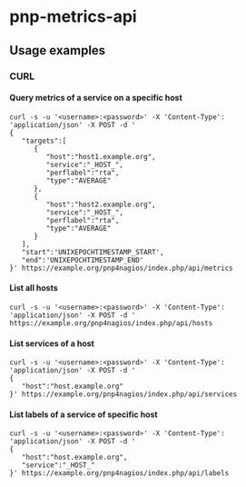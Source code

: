 # pnp-metrics-api
## Usage examples
### CURL
#### Query metrics of a service on a specific host
```
curl -s -u '<username>:<password>' -X 'Content-Type': 'application/json' -X POST -d '
{
   "targets":[
      {
         "host":"host1.example.org",
         "service":"_HOST_",
         "perflabel":"rta",
         "type":"AVERAGE"
      },
      {
         "host":"host2.example.org",
         "service":"_HOST_",
         "perflabel":"rta",
         "type":"AVERAGE"
      }
   ],
   "start":'UNIXEPOCHTIMESTAMP_START',
   "end":'UNIXEPOCHTIMESTAMP_END'
}' https://example.org/pnp4nagios/index.php/api/metrics
```
#### List all hosts
```
curl -s -u '<username>:<password>' -X 'Content-Type': 'application/json' -X POST -d ' https://example.org/pnp4nagios/index.php/api/hosts
```
#### List services of a host
```
curl -s -u '<username>:<password>' -X 'Content-Type': 'application/json' -X POST -d '
{
   "host":"host.example.org"
}' https://example.org/pnp4nagios/index.php/api/services
```
#### List labels of a service of specific host
```
curl -s -u '<username>:<password>' -X 'Content-Type': 'application/json' -X POST -d '
{
   "host":"host.example.org",
   "service":"_HOST_"
}' https://example.org/pnp4nagios/index.php/api/labels
```
